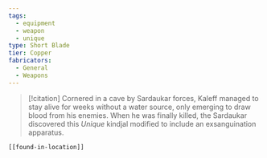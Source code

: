 ```yaml
---
tags:
  - equipment
  - weapon
  - unique
type: Short Blade
tier: Copper
fabricators:
  - General
  - Weapons
---
```

> [!citation]
> Cornered in a cave by Sardaukar forces, Kaleff managed to stay alive for weeks without a water source, only emerging to draw blood from his enemies. When he was finally killed, the Sardaukar discovered this *Unique* kindjal modified to include an exsanguination apparatus.
```meta-bind-embed
[[found-in-location]]
```
